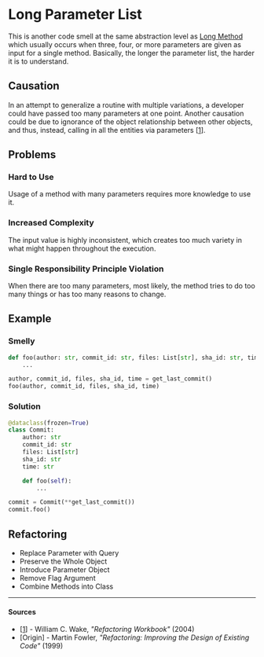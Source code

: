 # Long Parameter List

This is another code smell at the same abstraction level as [Long Method](./long-method.md) which usually occurs when three, four, or more parameters are given as input for a single method. Basically, the longer the parameter list, the harder it is to understand.

## Causation

In an attempt to generalize a routine with multiple variations, a developer could have passed too many parameters at one point. Another causation could be due to ignorance of the object relationship between other objects, and thus, instead, calling in all the entities via parameters [[1](#sources)].

## Problems

### **Hard to Use**

Usage of a method with many parameters requires more knowledge to use it.

### **Increased Complexity**

The input value is highly inconsistent, which creates too much variety in what might happen throughout the execution.

### **Single Responsibility Principle Violation**

When there are too many parameters, most likely, the method tries to do too many things or has too many reasons to change.

## Example



### Smelly

```py
def foo(author: str, commit_id: str, files: List[str], sha_id: str, time: str):
    ...

author, commit_id, files, sha_id, time = get_last_commit()
foo(author, commit_id, files, sha_id, time)
```

### Solution

```py
@dataclass(frozen=True)
class Commit:
    author: str
    commit_id: str
    files: List[str]
    sha_id: str
    time: str

    def foo(self):
        ...

commit = Commit(**get_last_commit())
commit.foo()
```



## Refactoring

- Replace Parameter with Query
- Preserve the Whole Object
- Introduce Parameter Object
- Remove Flag Argument
- Combine Methods into Class

---

#### Sources

- [[1](#sources)] - William C. Wake, _"Refactoring Workbook"_ (2004)
- [Origin] - Martin Fowler, _"Refactoring: Improving the Design of Existing Code"_ (1999)
